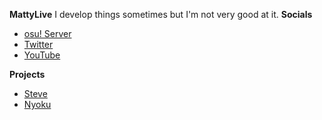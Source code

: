 **MattyLive**
I develop things sometimes but I'm not very good at it.
**Socials**

 - [osu! Server](https://nekos.cc)
 - [Twitter](https://twitter.com/femboymatty)
 - [YouTube](https://youtube.com/c/mattylive)

**Projects**
 - [Steve](https://steve.nekos.cc/)
 - [Nyoku](https://github.com/mattylive/nyoku)
